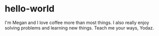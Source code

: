 # hello-world
I'm Megan and I love coffee more than most things. 
I also really enjoy solving problems and learning new things. Teach me your ways, Yodaz. 
